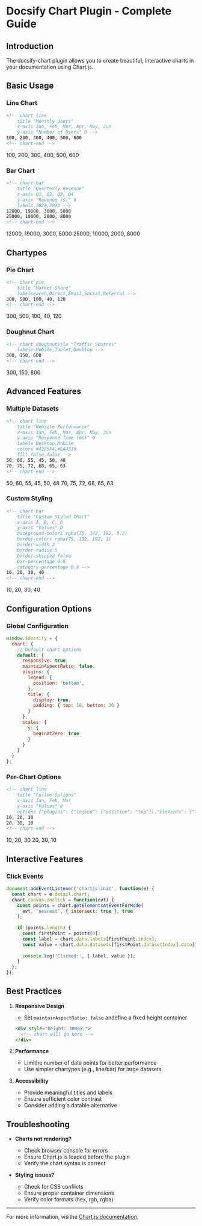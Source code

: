 # Docsify Chart Plugin - Complete Guide

## Introduction

The docsify-chart plugin allows you to create beautiful, interactive charts in your documentation using Chart.js.

## Basic Usage

### Line Chart

```markdown
<!-- chart line
    title "Monthly Users"
    x-axis Jan, Feb, Mar, Apr, May, Jun
    y-axis "Number of Users" 0 -->
100, 200, 300, 400, 500, 600
<!-- chart-end -->
```

<!-- chart line
    title "Monthly Users"
    x-axis Jan, Feb, Mar, Apr, May, Jun
    y-axis "Number of Users" 0 -->
100, 200, 300, 400, 500, 600
<!-- chart-end -->

### Bar Chart

```markdown
<!-- chart bar
    title "Quarterly Revenue"
    x-axis Q1, Q2, Q3, Q4
    y-axis "Revenue ($)" 0
    labels 2022,2023 -->
12000, 19000, 3000, 5000
25000, 10000, 2000, 8000
<!-- chart-end -->
```

<!-- chart bar
    title "Quarterly Revenue"
    x-axis Q1, Q2, Q3, Q4
    y-axis "Revenue ($)" 0
    labels 2022,2023 -->
12000, 19000, 3000, 5000
25000, 10000, 2000, 8000
<!-- chart-end -->

## Chartypes

### Pie Chart

```markdown
<!-- chart pie
    title "Market Share"
    labelsearch,Direct,Email,Social,Referral -->
300, 500, 100, 40, 120
<!-- chart-end -->
```

<!-- chart pie
    title "Market Share"
    labelsearch,Direct,Email,Social,Referral -->
300, 500, 100, 40, 120
<!-- chart-end -->

### Doughnut Chart

```markdown
<!-- chart doughnutitle "Traffic Sources"
    labels Mobile,Tablet,Desktop -->
300, 150, 600
<!-- chart-end -->
```

<!-- chart doughnutitle "Traffic Sources"
    labels Mobile,Tablet,Desktop -->
300, 150, 600
<!-- chart-end -->

## Advanced Features

### Multiple Datasets

```markdown
<!-- chart line
    title "Website Performance"
    x-axis Jan, Feb, Mar, Apr, May, Jun
    y-axis "Response Time (ms)" 0
    labels Desktop,Mobile
    colors #4285F4,#EA4335
    fill false,false -->
50, 60, 55, 45, 50, 48
70, 75, 72, 68, 65, 63
<!-- chart-end -->
```

<!-- chart line
    title "Website Performance"
    x-axis Jan, Feb, Mar, Apr, May, Jun
    y-axis "Response Time (ms)" 0
    labels Desktop,Mobile
    colors #4285F4,#EA4335
    fill false,false -->
50, 60, 55, 45, 50, 48
70, 75, 72, 68, 65, 63
<!-- chart-end -->

### Custom Styling

```markdown
<!-- chart bar
    title "Custom Styled Chart"
    x-axis A, B, C, D
    y-axis "Values" 0
    background-colors rgba(75, 192, 192, 0.2)
    border-colors rgba(75, 192, 192, 1)
    border-width 2
    border-radius 5
    border-skipped false
    bar-percentage 0.6
    category-percentage 0.8 -->
10, 20, 30, 40
<!-- chart-end -->
```

<!-- chart bar
    title "Custom Styled Chart"
    x-axis A, B, C, D
    y-axis "Values" 0
    background-colors rgba(75, 192, 192, 0.2)
    border-colors rgba(75, 192, 192, 1)
    border-width 2
    border-radius 5
    border-skipped false
    bar-percentage 0.6
    category-percentage 0.8 -->
10, 20, 30, 40
<!-- chart-end -->

## Configuration Options

### Global Configuration

```javascript
window.$docsify = {
  chart: {
    // Default chart options
    default: {
      responsive: true,
      maintainAspectRatio: false,
      plugins: {
        legend: {
          position: 'bottom',
        },
        title: {
          display: true,
          padding: { top: 10, bottom: 30 }
        }
      },
      scales: {
        y: {
          beginAtZero: true
        }
      }
    }
  }
};
```

### Per-Chart Options

```markdown
<!-- chart line
    title "Custom Options"
    x-axis Jan, Feb, Mar
    y-axis "Values" 0
    options {"plugins": {"legend": {"position": "top"}},"elements": {"line": {"tension": 0.5}}} -->
10, 20, 30
20, 30, 10
<!-- chart-end -->
```

<!-- chart line
    title "Custom Options"
    x-axis Jan, Feb, Mar
    y-axis "Values" 0
    options {"plugins": {"legend": {"position": "top"}},"elements": {"line": {"tension": 0.5}}} -->
10, 20, 30
20, 30, 10
<!-- chart-end -->

## Interactive Features

### Click Events

```javascript
document.addEventListener('chartjs:init', function(e) {
  const chart = e.detail.chart;
  chart.canvas.onclick = function(evt) {
    const points = chart.getElementsAtEventForMode(
      evt, 'nearest', { intersect: true }, true
    );
    
    if (points.length) {
      const firstPoint = points[0];
      const label = chart.data.labels[firstPoint.index];
      const value = chart.data.datasets[firstPoint.datasetIndex].data[firstPoint.index];
      
      console.log('Clicked:', { label, value });
    }
  };
});
```

## Best Practices

1. **Responsive Design**
   - Set `maintainAspectRatio: false` andefine a fixed height container
   ```html
   <div style="height: 300px;">
     <!-- chart will go here -->
   </div>
   ```

2. **Performance**
   - Limithe number of data points for better performance
   - Use simpler chartypes (e.g., line/bar) for large datasets

3. **Accessibility**
   - Provide meaningful titles and labels
   - Ensure sufficient color contrast
   - Consider adding a datable alternative

## Troubleshooting

- **Charts not rendering?**
  - Check browser console for errors
  - Ensure Chart.js is loaded before the plugin
  - Verify the chart syntax is correct

- **Styling issues?**
  - Check for CSS conflicts
  - Ensure proper container dimensions
  - Verify color formats (hex, rgb, rgba)

---

For more information, visithe [Chart.js documentation](https://www.chartjs.org/docs/latest/).
